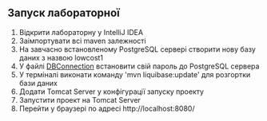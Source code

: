 ## Запуск лабораторної
1. Відкрити лабораторну у IntelliJ IDEA
1. Заімпортувати всі maven залежності
1. На завчасно встановленому PostgreSQL сервері створити нову базу даних з назвою lowcost1
1. У файлі [DBConnection](./src/main/java/app/dao/DBConnection.java)
встановити свій пароль до PostgreSQL сервера
1. У терміналі виконати команду 'mvn liquibase:update' для розгортки бази даних 
1. Додати Tomcat Server у конфігурації запуску проекту
1. Запустити проект на Tomcat Server
1. Перейти у браузері по адресі http://localhost:8080/